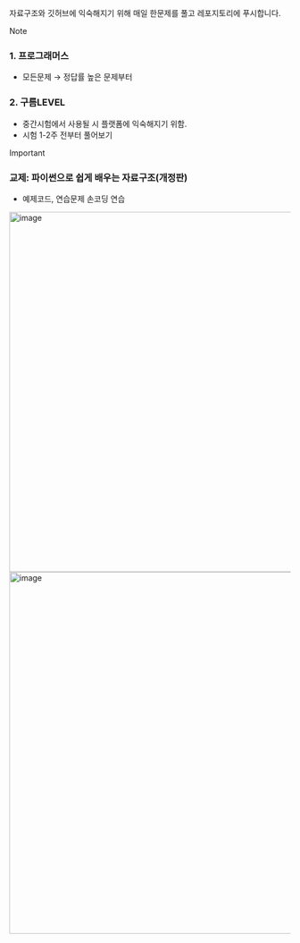 자료구조와 깃허브에 익숙해지기 위해 매일 한문제를 풀고 레포지토리에 푸시합니다.

> [!NOTE]
> <h3>1. 프로그래머스 </h3>
> <ul>
>   <li> 모든문제 → 정답률 높은 문제부터</li>
> </ul>
> <h3>2. 구름LEVEL </h3>
> <ul>
>   <li>중간시험에서 사용될 시 플랫폼에 익숙해지기 위함.</li>
>   <li>시험 1-2주 전부터 풀어보기</li>
> </ul>


> [!IMPORTANT]
> <h3>교제: 파이썬으로 쉽게 배우는 자료구조(개정판)</h3>
> <ul>
>   <li>예제코드, 연습문제 손코딩 연습</li>
> </ul>
> <img width="644" alt="image" src="https://github.com/user-attachments/assets/ee7a60f4-0d09-4cb7-8c5e-e7e1eb9743d1" />
> <img width="647" alt="image" src="https://github.com/user-attachments/assets/589bcd66-4002-437c-93d0-fd047334bd18" />


